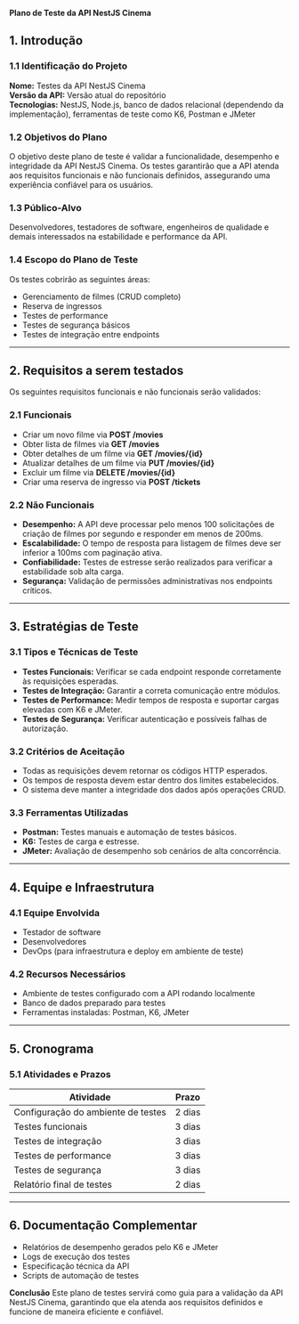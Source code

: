 **Plano de Teste da API NestJS Cinema**

## 1. Introdução

### 1.1 Identificação do Projeto

**Nome:** Testes da API NestJS Cinema\
**Versão da API:** Versão atual do repositório\
**Tecnologias:** NestJS, Node.js, banco de dados relacional (dependendo da implementação), ferramentas de teste como K6, Postman e JMeter

### 1.2 Objetivos do Plano

O objetivo deste plano de teste é validar a funcionalidade, desempenho e integridade da API NestJS Cinema. Os testes garantirão que a API atenda aos requisitos funcionais e não funcionais definidos, assegurando uma experiência confiável para os usuários.

### 1.3 Público-Alvo

Desenvolvedores, testadores de software, engenheiros de qualidade e demais interessados na estabilidade e performance da API.

### 1.4 Escopo do Plano de Teste

Os testes cobrirão as seguintes áreas:

- Gerenciamento de filmes (CRUD completo)
- Reserva de ingressos
- Testes de performance
- Testes de segurança básicos
- Testes de integração entre endpoints

---

## 2. Requisitos a serem testados

Os seguintes requisitos funcionais e não funcionais serão validados:

### 2.1 Funcionais

- Criar um novo filme via **POST /movies**
- Obter lista de filmes via **GET /movies**
- Obter detalhes de um filme via **GET /movies/{id}**
- Atualizar detalhes de um filme via **PUT /movies/{id}**
- Excluir um filme via **DELETE /movies/{id}**
- Criar uma reserva de ingresso via **POST /tickets**

### 2.2 Não Funcionais

- **Desempenho:** A API deve processar pelo menos 100 solicitações de criação de filmes por segundo e responder em menos de 200ms.
- **Escalabilidade:** O tempo de resposta para listagem de filmes deve ser inferior a 100ms com paginação ativa.
- **Confiabilidade:** Testes de estresse serão realizados para verificar a estabilidade sob alta carga.
- **Segurança:** Validação de permissões administrativas nos endpoints críticos.

---

## 3. Estratégias de Teste

### 3.1 Tipos e Técnicas de Teste

- **Testes Funcionais:** Verificar se cada endpoint responde corretamente às requisições esperadas.
- **Testes de Integração:** Garantir a correta comunicação entre módulos.
- **Testes de Performance:** Medir tempos de resposta e suportar cargas elevadas com K6 e JMeter.
- **Testes de Segurança:** Verificar autenticação e possíveis falhas de autorização.

### 3.2 Critérios de Aceitação

- Todas as requisições devem retornar os códigos HTTP esperados.
- Os tempos de resposta devem estar dentro dos limites estabelecidos.
- O sistema deve manter a integridade dos dados após operações CRUD.

### 3.3 Ferramentas Utilizadas

- **Postman:** Testes manuais e automação de testes básicos.
- **K6:** Testes de carga e estresse.
- **JMeter:** Avaliação de desempenho sob cenários de alta concorrência.

---

## 4. Equipe e Infraestrutura

### 4.1 Equipe Envolvida

- Testador de software
- Desenvolvedores
- DevOps (para infraestrutura e deploy em ambiente de teste)

### 4.2 Recursos Necessários

- Ambiente de testes configurado com a API rodando localmente
- Banco de dados preparado para testes
- Ferramentas instaladas: Postman, K6, JMeter

---

## 5. Cronograma

### 5.1 Atividades e Prazos

| Atividade                          | Prazo  |
| ---------------------------------- | ------ |
| Configuração do ambiente de testes | 2 dias |
| Testes funcionais                  | 3 dias |
| Testes de integração               | 3 dias |
| Testes de performance              | 3 dias |
| Testes de segurança                | 3 dias |
| Relatório final de testes          | 2 dias |

---

## 6. Documentação Complementar

- Relatórios de desempenho gerados pelo K6 e JMeter
- Logs de execução dos testes
- Especificação técnica da API
- Scripts de automação de testes

**Conclusão**
Este plano de testes servirá como guia para a validação da API NestJS Cinema, garantindo que ela atenda aos requisitos definidos e funcione de maneira eficiente e confiável.

